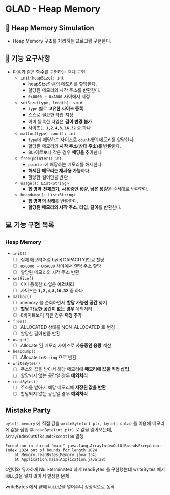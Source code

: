 # GLAD - Heap Memory

## 💾 Heap Memory Simulation

- Heap Memory 구조를 처리하는 프로그램 구현한다.

## 🚀 기능 요구사항

- 다음과 같은 함수를 구현하는 객체 구현
  - `init(heapSize): int`
    - heapSize만큼의 메모리를 할당한다.
    - 할당된 메모리의 시작 주소를 반환한다.
    - `0x0000 ~ 0xA000` 사이에서 지정
  - `setSize(type, length): void`
    - `type` 별로 **고유한 사이즈 등록**
    - 스스로 필요한 타입 지정
    - 이미 등록한 타입은 **길이 변경 불가**
    - 사이즈는 **`1,2,4,8,16,32`** 중 하나
  - `malloc(type, count): int`
    - `type`에 해당하는 사이즈로 `count`개의 메모리를 할당한다.
    - 할당된 메모리의 **시작 주소(상대 주소)를 반환**한다.
    - 8바이트보다 작은 경우 **패딩을 추가**한다
  - `free(pointer): int`
    - `pointer`에 해당하는 메모리를 해제한다.
    - **해제된 메모리는 재사용 가능**하다.
    - 할당한 길이만큼 반환
  - `usage(): List<String>`
    - **힙 영역 전체크기**, **사용중인 용량**, **남은 용량**을 순서대로 반환한다.
  - `heapdump(): List<String>`
    - **힙 영역의 상태**를 반환한다.
    - **할당된 메모리의 시작 주소**, **타입**, **길이**를 반환한다.

## 💻 기능 구현 목록

### Heap Memory

- `init()`
  - [ ] 실제 메모리처럼 byte[CAPACITY]만큼 할당
  - [ ] `0x0000 ~ 0xA000` 사이에서 랜덤 주소 할당
  - [ ] 할당된 메모리의 시작 주소 반환
- `setSize()`
  - [ ] 이미 등록한 타입은 **예외처리**
  - [ ] 사이즈는 **`1,2,4,8,16,32`** 중 하나
- `malloc()`
  - [ ] memory 를 순회하면서 **할당 가능한 공간** 찾기
  - [ ] **할당 가능한 공간이 없는 경우** 예외처리
  - [ ] 8바이트보다 작은 경우 **패딩 추가**
- `free()`
  - [ ] ALLOCATED 상태를 NON_ALLOCATED 로 변경
  - [ ] 할당한 길이만큼 반환
- `usage()`
  - [ ] Allocate 된 메모리 사이즈로 **사용중인 용량** 계산
- `heapdump()`
  - [ ] Allocate `toString` 으로 반환
- `writeBytes()`
  - [ ] 주소와 값을 받아서 해당 메모리에 **메모리에 값을 직접 삽입**
  - [ ] 할당되지 않는 공간일 경우 **예외처리**
- `readBytes()`
  - [ ] 주소를 받아서 해당 메모리에 **저장된 값을 반환**
  - [ ] 할당되지 않는 공간일 경우 **예외처리**

## Mistake Party

`byte[] memory` 에 직접 값을 `writeByte(int ptr, byte[] data)`  를 이용해 메모리에 값을 삽입 후
`readByte(int ptr)` 로 값을 읽어오는데, `ArrayIndexOutOfBoundsException` 발생
```
Exception in thread "main" java.lang.ArrayIndexOutOfBoundsException: Index 1024 out of bounds for length 1024
	at Memory.readBytes(Memory.java:134)
	at Application.main(Application.java:28)
```
c언어와 유사하게 Null-terminated 하게 readBytes 를 구현했는데 writeBytes 에서 `NULL`값을 넣지 않아서 발생한 문제

writeBytes 에서 끝에 `NULL`값을 넣어주니 정상적으로 동작
